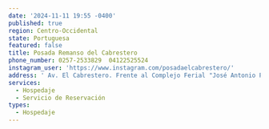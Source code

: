 ```yaml
---
date: '2024-11-11 19:55 -0400'
published: true
region: Centro-Occidental
state: Portuguesa
featured: false
title: Posada Remanso del Cabrestero
phone_number: 0257-2533829  04122525524
instagram_user: 'https://www.instagram.com/posadaelcabrestero/'
address: ' Av. El Cabrestero. Frente al Complejo Ferial "José Antonio Páez". Barrio San José. Guanare.edo Portuguesa'
services:
  - Hospedaje
  - Servicio de Reservación
types:
  - Hospedaje
---
```


